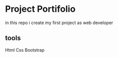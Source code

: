 # Project Portifolio 

in this repo i create my first project as web developer 

## tools 

Html
Css
Bootstrap

